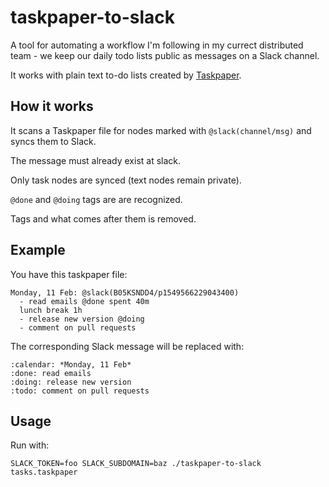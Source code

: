 # taskpaper-to-slack

A tool for automating a workflow I'm following in my
currect distributed team - we keep our daily todo lists public as
messages on a Slack channel.

It works with plain text to-do lists created by
[Taskpaper](https://www.taskpaper.com/).

## How it works

It scans a Taskpaper file for nodes marked with `@slack(channel/msg)` and
syncs them to Slack.

The message must already exist at slack.

Only task nodes are synced (text nodes remain private).

`@done` and `@doing` tags are are recognized.

Tags and what comes after them is removed.

## Example

You have this taskpaper file:

```
Monday, 11 Feb: @slack(B05KSNDD4/p1549566229043400)
  - read emails @done spent 40m
  lunch break 1h
  - release new version @doing
  - comment on pull requests
```

The corresponding Slack message will be replaced with:

```
:calendar: *Monday, 11 Feb*
:done: read emails
:doing: release new version
:todo: comment on pull requests
```

## Usage

Run with:

```
SLACK_TOKEN=foo SLACK_SUBDOMAIN=baz ./taskpaper-to-slack tasks.taskpaper
```

